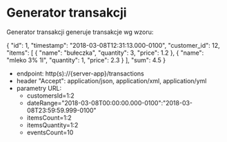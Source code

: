 <h1>Generator transakcji</h1>

Generator transakcji generuje transakcje wg wzoru:

{
  "id": 1,
  "timestamp": "2018-03-08T12:31:13.000-0100",
  "customer_id": 12,
  "items": [
    {
      "name": "bułeczka",
      "quantity": 3,
      "price": 1.2
    },
    {
      "name": "mleko 3% 1l",
      "quantity": 1,
      "price": 2.3
    }
  ],
  "sum": 4.5
}


- endpoint: http(s)://{server-app}/transactions
- header "Accept": application/json, application/xml, application/yml
- parametry URL: 
    - customersId=1:2
    - dateRange="2018-03-08T00:00:00.000-0100":"2018-03-08T23:59:59.999-0100"
    - itemsCount=1:2
    - itemsQuantity=1:2
    - eventsCount=10